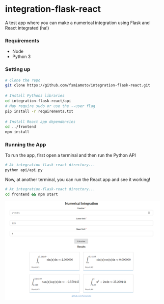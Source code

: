 # integration-flask-react

A test app where you can make a numerical integration using Flask and React integrated (ha!)

### Requirements

-   Node
-   Python 3

### Setting up

```bash
# Clone the repo
git clone https://github.com/fsmiamoto/integration-flask-react.git

# Install Pythons libraries
cd integration-flask-react/api
# May require sudo or use the --user flag
pip install -r requirements.txt

# Install React app dependencies
cd ../frontend
npm install

```

### Running the App

To run the app, first open a terminal and then run the Python API

```bash
# At integration-flask-react directory...
python api/api.py
```

Now, at another terminal, you can run the React app and see it working!

```bash
# At integration-flask-react directory...
cd frontend && npm start
```

![Interface](./view.png)
